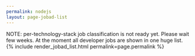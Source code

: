 ```yaml
---
permalink: nodejs
layout: page-jobad-list
---
```

<div class="alert alert-danger" role="alert">NOTE: per-technology-stack job classification is not ready yet. Please wait few weeks. At the moment all developer jobs are shown in one huge list.</div>
{% include render_jobad_list.html permalink=page.permalink %}
